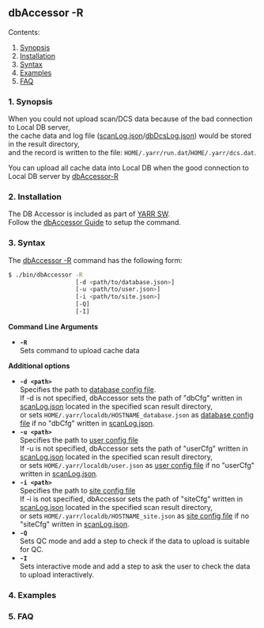 ## dbAccessor -R

Contents:

1. [Synopsis](#1-synopsis)
2. [Installation](#2-installation)
3. [Syntax](#3-syntax)
4. [Examples](#4-examples)
5. [FAQ](#5-faq)

### 1. Synopsis

When you could not upload scan/DCS data because of the bad connection to Local DB server,<br>
the cache data and log file ([scanLog.json](scan-log.md)/[dbDcsLog.json](config.md)) would be stored in the result directory, <br>
and the record is written to the file: `HOME/.yarr/run.dat`/`HOME/.yarr/dcs.dat`.

You can upload all cache data into Local DB when the good connection to Local DB server by [dbAccessor-R](accessor-r.md)

### 2. Installation

The DB Accessor is included as part of [YARR SW](https://yarr.readthedocs.io/en/latest/).<br>
Follow the [dbAccessor Guide](accessor.md) to setup the command.

### 3. Syntax

The [dbAccessor -R](accessor-r.md) command has the following form:

```bash
$ ./bin/dbAccessor -R
                   [-d <path/to/database.json>]
                   [-u <path/to/user.json>]
                   [-i <path/to/site.json>]
                   [-Q]
                   [-I]
```

**Command Line Arguments**

- **``-R``**<br>
Sets command to upload cache data

**Additional options**

- **``-d <path>``**<br>
Specifies the path to [database config file](database-config.md).<br>
If -d is not specified, dbAccessor sets the path of "dbCfg" written in [scanLog.json](scan-log.md) located in the specified scan result directory,<br>
or sets `HOME/.yarr/localdb/HOSTNAME_database.json` as [database config file](database-config.md) if no "dbCfg" written in [scanLog.json](scan-log.md).
- **``-u <path>``**<br>
Specifies the path to [user config file](user-config.md)<br>
If -u is not specified, dbAccessor sets the path of "userCfg" written in [scanLog.json](scan-log.md) located in the specified scan result directory,<br>
or sets `HOME/.yarr/localdb/user.json` as [user config file](user-config.md) if no "userCfg" written in [scanLog.json](scan-log.md).
- **``-i <path>``**<br>
Specifies the path to [site config file](site-config.md)<br>
If -i is not specified, dbAccessor sets the path of "siteCfg" written in [scanLog.json](scan-log.md) located in the specified scan result directory,<br>
or sets `HOME/.yarr/localdb/HOSTNAME_site.json` as [site config file](site-config.md) if no "siteCfg" written in [scanLog.json](scan-log.md).
- **``-Q``**<br>
Sets QC mode and add a step to check if the data to upload is suitable for QC.
- **``-I``**<br>
Sets interactive mode and add a step to ask the user to check the data to upload interactively.

### 4. Examples


### 5. FAQ
